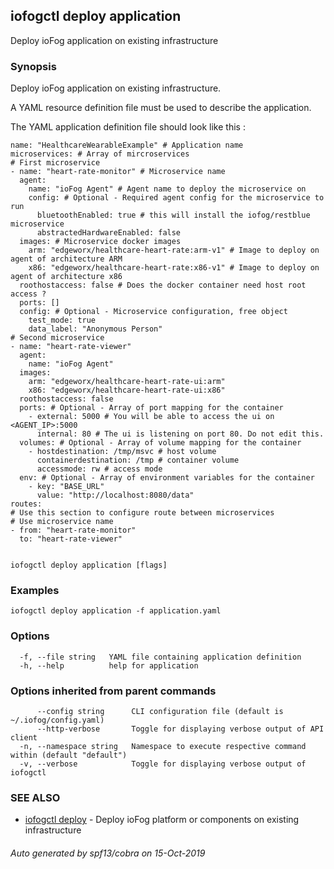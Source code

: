 ## iofogctl deploy application

Deploy ioFog application on existing infrastructure

### Synopsis

Deploy ioFog application on existing infrastructure.
 
 A YAML resource definition file must be used to describe the application.
 
 The YAML application definition file should look like this :
```
name: "HealthcareWearableExample" # Application name
microservices: # Array of mircroservices
# First microservice
- name: "heart-rate-monitor" # Microservice name
  agent:
    name: "ioFog Agent" # Agent name to deploy the microservice on
    config: # Optional - Required agent config for the microservice to run
      bluetoothEnabled: true # this will install the iofog/restblue microservice
      abstractedHardwareEnabled: false
  images: # Microservice docker images
    arm: "edgeworx/healthcare-heart-rate:arm-v1" # Image to deploy on agent of architecture ARM
    x86: "edgeworx/healthcare-heart-rate:x86-v1" # Image to deploy on agent of architecture x86
  roothostaccess: false # Does the docker container need host root access ?
  ports: []
  config: # Optional - Microservice configuration, free object
    test_mode: true
    data_label: "Anonymous Person"
# Second microservice
- name: "heart-rate-viewer"
  agent:
    name: "ioFog Agent"
  images:
    arm: "edgeworx/healthcare-heart-rate-ui:arm"
    x86: "edgeworx/healthcare-heart-rate-ui:x86"
  roothostaccess: false
  ports: # Optional - Array of port mapping for the container
    - external: 5000 # You will be able to access the ui on <AGENT_IP>:5000
      internal: 80 # The ui is listening on port 80. Do not edit this.
  volumes: # Optional - Array of volume mapping for the container
    - hostdestination: /tmp/msvc # host volume
      containerdestination: /tmp # container volume
      accessmode: rw # access mode
  env: # Optional - Array of environment variables for the container
    - key: "BASE_URL"
      value: "http://localhost:8080/data"
routes:
# Use this section to configure route between microservices
# Use microservice name
- from: "heart-rate-monitor"
  to: "heart-rate-viewer"
 
```


```
iofogctl deploy application [flags]
```

### Examples

```
iofogctl deploy application -f application.yaml
```

### Options

```
  -f, --file string   YAML file containing application definition
  -h, --help          help for application
```

### Options inherited from parent commands

```
      --config string      CLI configuration file (default is ~/.iofog/config.yaml)
      --http-verbose       Toggle for displaying verbose output of API client
  -n, --namespace string   Namespace to execute respective command within (default "default")
  -v, --verbose            Toggle for displaying verbose output of iofogctl
```

### SEE ALSO

* [iofogctl deploy](iofogctl_deploy.md)	 - Deploy ioFog platform or components on existing infrastructure

###### Auto generated by spf13/cobra on 15-Oct-2019
